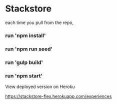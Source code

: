 # Stackstore

each time you pull from the repo,

### run 'npm install'
### run 'npm run seed'
### run 'gulp build'
### run 'npm start'


View deployed version on Heroku

https://stackstore-flex.herokuapp.com/experiences
